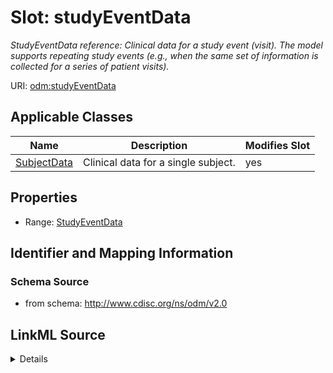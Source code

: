 # Slot: studyEventData


_StudyEventData reference: Clinical data for a study event (visit). The model supports repeating study events (e.g., when the same set of information is collected for a series of patient visits)._



URI: [odm:studyEventData](http://www.cdisc.org/ns/odm/v2.0/studyEventData)



<!-- no inheritance hierarchy -->




## Applicable Classes

| Name | Description | Modifies Slot |
| --- | --- | --- |
[SubjectData](SubjectData.md) | Clinical data for a single subject. |  yes  |







## Properties

* Range: [StudyEventData](StudyEventData.md)





## Identifier and Mapping Information







### Schema Source


* from schema: http://www.cdisc.org/ns/odm/v2.0




## LinkML Source

<details>
```yaml
name: studyEventData
description: 'StudyEventData reference: Clinical data for a study event (visit). The
  model supports repeating study events (e.g., when the same set of information is
  collected for a series of patient visits).'
from_schema: http://www.cdisc.org/ns/odm/v2.0
rank: 1000
identifier: false
alias: studyEventData
domain_of:
- SubjectData
range: StudyEventData

```
</details>
